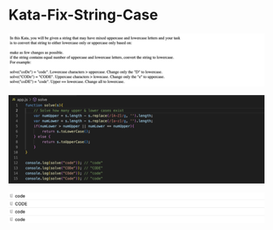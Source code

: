 # Kata-Fix-String-Case

![screen image](pic.png)

![code image](code.png)

![console image](con.png)